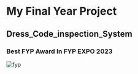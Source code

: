 # My Final Year Project
## Dress_Code_inspection_System
### Best FYP Award In FYP EXPO 2023
![fyp](https://github.com/UsamaMalik93/Dress_Code_inspection_System/assets/136118359/40b67527-e79f-4070-9604-b4d7271c9b22)

